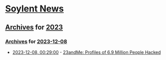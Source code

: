 # [Soylent News](../../../README.md)

## [Archives](../../index.md) for [2023](../index.md)

### [Archives](../../index.md) for [2023-12-08](index.md)

* [2023-12-08, 00:29:00](https://soylentnews.org/article.pl?sid=23/12/07/0512225&from=rss) - [23andMe: Profiles of 6.9 Million People Hacked](https://soylentnews.org/article.pl?sid=23/12/07/0512225&from=rss)
